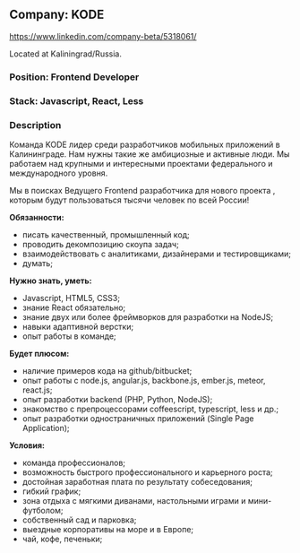 ## Company: KODE

https://www.linkedin.com/company-beta/5318061/

Located at Kaliningrad/Russia. 

### Position:  Frontend Developer

### Stack: Javascript, React, Less

### Description

Команда KODE лидер среди разработчиков мобильных приложений в Калининграде. Нам нужны такие же амбициозные и активные люди. Мы работаем над крупными и интересными проектами федерального и международного уровня.

Мы в поисках Ведущего Frontend разработчика для нового проекта , которым будут пользоваться тысячи человек по всей России!

**Обязанности:**
 - писать качественный, промышленный код;
 - проводить декомпозицию скоупа задач;
 - взаимодействовать с аналитиками, дизайнерами и тестировщиками;
 - думать;

**Нужно знать, уметь:**
 - Javascript, HTML5, CSS3;
 - знание React обязательно;
 - знание двух или более фреймворков для разработки на NodeJS;
 - навыки адаптивной верстки;
 - опыт работы в команде;

**Будет плюсом:**
 - наличие примеров кода на github/bitbucket;
 - опыт работы с node.js, angular.js, backbone.js, ember.js, meteor, react.js;
 - опыт разработки backend (PHP, Python, NodeJS);
 - знакомство с препроцессорами coffeescript, typescript, less и др.;
 - опыт разработки одностраничных приложений (Single Page Application);

**Условия:**
 - команда профессионалов;
 - возможность быстрого профессионального и карьерного роста;
 - достойная заработная плата по результату собеседования;
 - гибкий график;
 - зона отдыха с мягкими диванами, настольными играми и мини-футболом;
 - собственный сад и парковка;
 - выездные корпоративы на море и в Европе;
 - чай, кофе, печеньки;